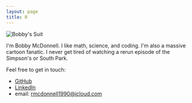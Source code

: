 ```yaml
---
layout: page
title: R
---
```


![Bobby's Suit](/images/RStudio-Ball.png=100x20)

I'm Bobby McDonnell. I like math, science, and coding. I'm also a massive cartoon fanatic. I never get tired of watching a rerun episode of the Simpson's or South Park. 

Feel free to get in touch:

- [GitHub](https://github.com/rmcdonnell)
- [LinkedIn](https://www.linkedin.com/pub/robert-mcdonnell/84/b23/607) 
- email: <a href="mailto:rmcdonnell1990@icloud.com">rmcdonnell1990@icloud.com<a/>


